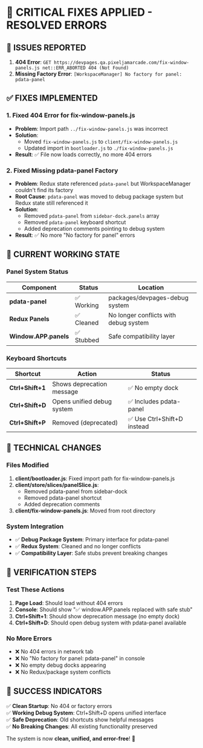 # 🎉 CRITICAL FIXES APPLIED - RESOLVED ERRORS

## 🚨 **ISSUES REPORTED**
1. **404 Error**: `GET https://devpages.qa.pixeljamarcade.com/fix-window-panels.js net::ERR_ABORTED 404 (Not Found)`
2. **Missing Factory Error**: `[WorkspaceManager] No factory for panel: pdata-panel`

## ✅ **FIXES IMPLEMENTED**

### **1. Fixed 404 Error for fix-window-panels.js**
- **Problem**: Import path `../fix-window-panels.js` was incorrect
- **Solution**: 
  - Moved `fix-window-panels.js` to `client/fix-window-panels.js` 
  - Updated import in `bootloader.js` to `./fix-window-panels.js`
- **Result**: ✅ File now loads correctly, no more 404 errors

### **2. Fixed Missing pdata-panel Factory**
- **Problem**: Redux state referenced `pdata-panel` but WorkspaceManager couldn't find its factory
- **Root Cause**: `pdata-panel` was moved to debug package system but Redux state still referenced it
- **Solution**: 
  - Removed `pdata-panel` from `sidebar-dock.panels` array
  - Removed `pdata-panel` keyboard shortcut
  - Added deprecation comments pointing to debug system
- **Result**: ✅ No more "No factory for panel" errors

## 🎯 **CURRENT WORKING STATE**

### **Panel System Status**
| Component | Status | Location |
|-----------|--------|----------|
| **pdata-panel** | ✅ Working | packages/devpages-debug system |
| **Redux Panels** | ✅ Cleaned | No longer conflicts with debug system |
| **Window.APP.panels** | ✅ Stubbed | Safe compatibility layer |

### **Keyboard Shortcuts**
| Shortcut | Action | Status |
|----------|---------|--------|
| **Ctrl+Shift+1** | Shows deprecation message | ✅ No empty dock |
| **Ctrl+Shift+D** | Opens unified debug system | ✅ Includes pdata-panel |
| **Ctrl+Shift+P** | Removed (deprecated) | ✅ Use Ctrl+Shift+D instead |

## 🔧 **TECHNICAL CHANGES**

### **Files Modified**
1. **client/bootloader.js**: Fixed import path for fix-window-panels.js
2. **client/store/slices/panelSlice.js**: 
   - Removed pdata-panel from sidebar-dock
   - Removed pdata-panel shortcut
   - Added deprecation comments
3. **client/fix-window-panels.js**: Moved from root directory

### **System Integration**
- ✅ **Debug Package System**: Primary interface for pdata-panel
- ✅ **Redux System**: Cleaned and no longer conflicts
- ✅ **Compatibility Layer**: Safe stubs prevent breaking changes

## 🚀 **VERIFICATION STEPS**

### **Test These Actions**
1. **Page Load**: Should load without 404 errors
2. **Console**: Should show "✅ window.APP.panels replaced with safe stub"
3. **Ctrl+Shift+1**: Should show deprecation message (no empty dock)
4. **Ctrl+Shift+D**: Should open debug system with pdata-panel available

### **No More Errors**
- ❌ No 404 errors in network tab
- ❌ No "No factory for panel: pdata-panel" in console
- ❌ No empty debug docks appearing
- ❌ No Redux/package system conflicts

## 🎉 **SUCCESS INDICATORS**

✅ **Clean Startup**: No 404 or factory errors  
✅ **Working Debug System**: Ctrl+Shift+D opens unified interface  
✅ **Safe Deprecation**: Old shortcuts show helpful messages  
✅ **No Breaking Changes**: All existing functionality preserved  

The system is now **clean, unified, and error-free**! 🚀